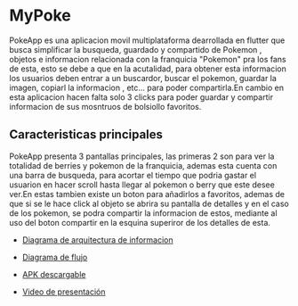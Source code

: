 # MyPoke

PokeApp es una aplicacion movil multiplataforma dearrollada en flutter que busca simplificar la busqueda, guardado y compartido de Pokemon , objetos e informacion relacionada con la franquicia "Pokemon" pra los fans de esta, esto se debe a que en la acutalidad, para obtener esta informacion los usuarios deben entrar a un buscardor, buscar el pokemon, guardar la imagen, copiarl la informacion , etc... para poder compartirla.En cambio en esta aplicacion hacen falta solo 3 clicks para poder guardar y compartir informacion de sus mosntruos de bolsiollo favoritos.

## Caracteristicas principales

PokeApp presenta 3 pantallas principales, las primeras 2 son para ver la totalidad de berries y pokemon de la franquicia, ademas esta cuenta con una barra de busqueda, para acortar el tiempo que podria gastar el usuarion en hacer scroll hasta llegar al pokemon o berry que este desee ver.En estas tambien existe un boton para añadirlos a favoritos, ademas de que si se le hace click al objeto se abrira su pantalla de detalles y en el caso de los pokemon, se podra compartir la informacion de estos, mediante al uso del boton compartir en la esquina superiror de los detalles de esta.



- [Diagrama de arquitectura de informacion](https://github.com/PatoJZ/pokemon_browser/blob/main/assets/Diagramas/Diagrama%20de%20arquitectura%20de%20informacion.pdf)
- [Diagrama de flujo](https://github.com/PatoJZ/pokemon_browser/blob/main/assets/Diagramas/Diagrama%20de%20flujo.pdf)


- [APK descargable](https://github.com/PatoJZ/pokemon_browser/blob/main/MyPoke.apk)
- [Video de presentación](https://drive.google.com/file/d/1evaFfLPwsDXdvGYm87Rz6i4QhD27tuh1/view?usp=sharing)

